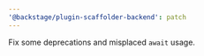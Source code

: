 ```yaml
---
'@backstage/plugin-scaffolder-backend': patch
---
```


Fix some deprecations and misplaced `await` usage.
